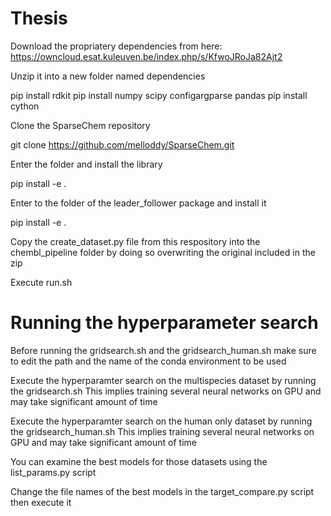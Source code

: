 # Thesis

Download the propriatery dependencies from here: https://owncloud.esat.kuleuven.be/index.php/s/KfwoJRoJa82Ajt2

Unzip it into a new folder named dependencies

pip install rdkit
pip install numpy scipy configargparse pandas
pip install cython

Clone the SparseChem repository

git clone https://github.com/melloddy/SparseChem.git

Enter the folder and install the library

pip install -e .

Enter to the folder of the leader_follower package and install it

pip install -e .

Copy the create_dataset.py file from this respository into the chembl_pipeline folder by doing so overwriting the original included in the zip

Execute run.sh

# Running the hyperparameter search

Before running the gridsearch.sh and the gridsearch_human.sh make sure to edit the path and the name of the conda environment to be used

Execute the hyperparamter search on the multispecies dataset by running the gridsearch.sh
This implies training several neural networks on GPU and may take significant amount of time

Execute the hyperparamter search on the human only dataset by running the gridsearch_human.sh
This implies training several neural networks on GPU and may take significant amount of time

You can examine the best models for those datasets using the list_params.py script

Change the file names of the best models in the target_compare.py script then execute it
